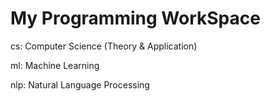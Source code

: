 # My Programming WorkSpace #

  cs: Computer Science (Theory & Application)
  
  ml: Machine Learning
  
  nlp: Natural Language Processing
  
  
  
